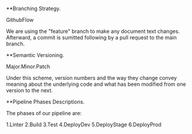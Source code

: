 **Branching Strategy.

GithubFlow

We are using the "feature" branch to make any document text changes. Afterward, a commit is sumitted following by a pull request to the main branch.

**Semantic Versioning.

Major.Minor.Patch

Under this scheme, version numbers and the way they change convey meaning about the underlying code and what has been modified from one version to the next.

**Pipeline Phases Descriptions.

The phases of our pipeline are:

1.Linter
2.Build
3.Test
4.DeployDev
5.DeployStage
6.DeployProd
